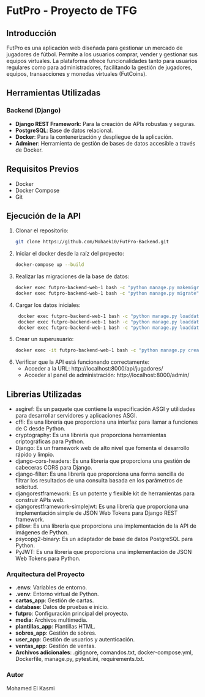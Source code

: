 # FutPro - Proyecto de TFG

## Introducción

FutPro es una aplicación web diseñada para gestionar un mercado de jugadores de fútbol. Permite a los usuarios comprar, vender y gestionar sus equipos virtuales. La plataforma ofrece funcionalidades tanto para usuarios regulares como para administradores, facilitando la gestión de jugadores, equipos, transacciones y monedas virtuales (FutCoins).

## Herramientas Utilizadas

### Backend (Django)
- **Django REST Framework**: Para la creación de APIs robustas y seguras.
- **PostgreSQL**: Base de datos relacional.
- **Docker**: Para la contenerización y despliegue de la aplicación.
- **Adminer**: Herramienta de gestión de bases de datos accesible a través de Docker.

## Requisitos Previos
- Docker
- Docker Compose
- Git

## Ejecución de la API

1. Clonar el repositorio:
   ```bash
   git clone https://github.com/Mohaek10/FutPro-Backend.git
2. Iniciar el docker desde la raíz del proyecto:
   ```bash
   docker-compose up --build
3. Realizar las migraciones de la base de datos:
   ```bash
   docker exec futpro-backend-web-1 bash -c "python manage.py makemigrations"
   docker exec futpro-backend-web-1 bash -c "python manage.py migrate"
4. Cargar los datos iniciales:
   ```bash
    docker exec futpro-backend-web-1 bash -c "python manage.py loaddata ./database/users.json"
    docker exec futpro-backend-web-1 bash -c "python manage.py loaddata ./database/data.json"
    docker exec futpro-backend-web-1 bash -c "python manage.py loaddata ./database/ventas.json"
5. Crear un superusuario:
   ```bash
   docker exec -it futpro-backend-web-1 bash -c "python manage.py createsuperuser"
6. Verificar que la API está funcionando correctamente:
   - Acceder a la URL: http://localhost:8000/api/jugadores/
   - Acceder al panel de administración: http://localhost:8000/admin/

## Librerias Utilizadas

- asgiref: Es un paquete que contiene la especificación ASGI y utilidades para desarrollar servidores y aplicaciones ASGI.
- cffi: Es una librería que proporciona una interfaz para llamar a funciones de C desde Python.
- cryptography: Es una librería que proporciona herramientas criptográficas para Python.
- Django: Es un framework web de alto nivel que fomenta el desarrollo rápido y limpio. 
- django-cors-headers: Es una librería que proporciona una gestión de cabeceras CORS para Django.
- django-filter: Es una librería que proporciona una forma sencilla de filtrar los resultados de una consulta basada en los parámetros de solicitud.
- djangorestframework: Es un potente y flexible kit de herramientas para construir APIs web.
- djangorestframework-simplejwt: Es una librería que proporciona una implementación simple de JSON Web Tokens para Django REST framework.
- pillow: Es una librería que proporciona una implementación de la API de imágenes de Python.
- psycopg2-binary: Es un adaptador de base de datos PostgreSQL para Python.
- PyJWT: Es una librería que proporciona una implementación de JSON Web Tokens para Python.

### Arquitectura del Proyecto
- **.envs**: Variables de entorno.
- **.venv**: Entorno virtual de Python.
- **cartas_app**: Gestión de cartas.
- **database**: Datos de pruebas e inicio.
- **futpro**: Configuración principal del proyecto.
- **media**: Archivos multimedia.
- **plantillas_app**: Plantillas HTML.
- **sobres_app**: Gestión de sobres.
- **user_app**: Gestión de usuarios y autenticación.
- **ventas_app**: Gestión de ventas.
- **Archivos adicionales**: .gitignore, comandos.txt, docker-compose.yml, Dockerfile, manage.py, pytest.ini, requirements.txt.

### Autor
Mohamed El Kasmi